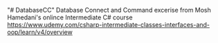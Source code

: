 "# DatabaseCC" 
Database Connect and Command excerise from Mosh Hamedani's onlince Intermediate C# course
https://www.udemy.com/csharp-intermediate-classes-interfaces-and-oop/learn/v4/overview
